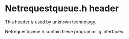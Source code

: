 # Netrequestqueue.h header


This header is used by unknown technology.

Netrequestqueue.h contain these programming interfaces:

